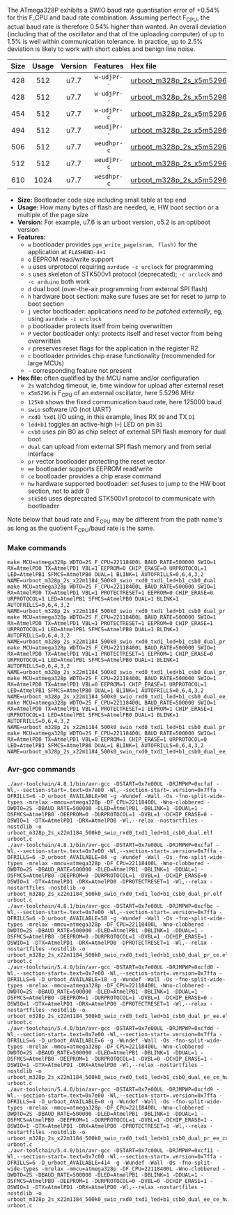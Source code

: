 The ATmega328P exhibits a SWIO baud rate quantisation error of +0.54% for this F_CPU and baud rate combination. Assuming perfect F<sub>CPU</sub>, the actual baud rate is therefore 0.54% higher than wanted. An overall deviation (including that of the oscillator and that of the uploading computer) of up to 1.5% is well within communication tolerance. In practice, up to 2.5% deviation is likely to work with short cables and benign line noise.

|Size|Usage|Version|Features|Hex file|
|:-:|:-:|:-:|:-:|:--|
|428|512|u7.7|`w-udjPr--`|[urboot_m328p_2s_x5m5296_125k0_swio_rxd0_txd1_led+b1_csb0_dual.hex](https://raw.githubusercontent.com/stefanrueger/urboot.hex/main/u7.7/boards/moteino/atmega328p/watchdog_2_s/external_oscillator_x/%2B5m529600_hz/%2B125k0_baud/uart0_rxd0_txd1/led%2Bb1_csb0_dual/urboot_m328p_2s_x5m5296_125k0_swio_rxd0_txd1_led%2Bb1_csb0_dual.hex)|
|428|512|u7.7|`w-udjPr--`|[urboot_m328p_2s_x5m5296_125k0_swio_rxd0_txd1_led+b1_csb0_dual_pr.hex](https://raw.githubusercontent.com/stefanrueger/urboot.hex/main/u7.7/boards/moteino/atmega328p/watchdog_2_s/external_oscillator_x/%2B5m529600_hz/%2B125k0_baud/uart0_rxd0_txd1/led%2Bb1_csb0_dual/urboot_m328p_2s_x5m5296_125k0_swio_rxd0_txd1_led%2Bb1_csb0_dual_pr.hex)|
|454|512|u7.7|`w-udjPr-c`|[urboot_m328p_2s_x5m5296_125k0_swio_rxd0_txd1_led+b1_csb0_dual_pr_ce.hex](https://raw.githubusercontent.com/stefanrueger/urboot.hex/main/u7.7/boards/moteino/atmega328p/watchdog_2_s/external_oscillator_x/%2B5m529600_hz/%2B125k0_baud/uart0_rxd0_txd1/led%2Bb1_csb0_dual/urboot_m328p_2s_x5m5296_125k0_swio_rxd0_txd1_led%2Bb1_csb0_dual_pr_ce.hex)|
|494|512|u7.7|`weudjPr--`|[urboot_m328p_2s_x5m5296_125k0_swio_rxd0_txd1_led+b1_csb0_dual_pr_ee.hex](https://raw.githubusercontent.com/stefanrueger/urboot.hex/main/u7.7/boards/moteino/atmega328p/watchdog_2_s/external_oscillator_x/%2B5m529600_hz/%2B125k0_baud/uart0_rxd0_txd1/led%2Bb1_csb0_dual/urboot_m328p_2s_x5m5296_125k0_swio_rxd0_txd1_led%2Bb1_csb0_dual_pr_ee.hex)|
|506|512|u7.7|`weudhpr-c`|[urboot_m328p_2s_x5m5296_125k0_swio_rxd0_txd1_led+b1_csb0_dual_ee_ce_hw.hex](https://raw.githubusercontent.com/stefanrueger/urboot.hex/main/u7.7/boards/moteino/atmega328p/watchdog_2_s/external_oscillator_x/%2B5m529600_hz/%2B125k0_baud/uart0_rxd0_txd1/led%2Bb1_csb0_dual/urboot_m328p_2s_x5m5296_125k0_swio_rxd0_txd1_led%2Bb1_csb0_dual_ee_ce_hw.hex)|
|512|512|u7.7|`weudjPr-c`|[urboot_m328p_2s_x5m5296_125k0_swio_rxd0_txd1_led+b1_csb0_dual_pr_ee_ce.hex](https://raw.githubusercontent.com/stefanrueger/urboot.hex/main/u7.7/boards/moteino/atmega328p/watchdog_2_s/external_oscillator_x/%2B5m529600_hz/%2B125k0_baud/uart0_rxd0_txd1/led%2Bb1_csb0_dual/urboot_m328p_2s_x5m5296_125k0_swio_rxd0_txd1_led%2Bb1_csb0_dual_pr_ee_ce.hex)|
|610|1024|u7.7|`wesdhpr-c`|[urboot_m328p_2s_x5m5296_125k0_swio_rxd0_txd1_led+b1_csb0_dual_ee_ce_hw_stk500.hex](https://raw.githubusercontent.com/stefanrueger/urboot.hex/main/u7.7/boards/moteino/atmega328p/watchdog_2_s/external_oscillator_x/%2B5m529600_hz/%2B125k0_baud/uart0_rxd0_txd1/led%2Bb1_csb0_dual/urboot_m328p_2s_x5m5296_125k0_swio_rxd0_txd1_led%2Bb1_csb0_dual_ee_ce_hw_stk500.hex)|

- **Size:** Bootloader code size including small table at top end
- **Usage:** How many bytes of flash are needed, ie, HW boot section or a multiple of the page size
- **Version:** For example, u7.6 is an urboot version, o5.2 is an optiboot version
- **Features:**
  + `w` bootloader provides `pgm_write_page(sram, flash)` for the application at `FLASHEND-4+1`
  + `e` EEPROM read/write support
  + `u` uses urprotocol requiring `avrdude -c urclock` for programming
  + `s` uses skeleton of STK500v1 protocol (deprecated); `-c urclock` and `-c arduino` both work
  + `d` dual boot (over-the-air programming from external SPI flash)
  + `h` hardware boot section: make sure fuses are set for reset to jump to boot section
  + `j` vector bootloader: applications *need to be patched externally*, eg, using `avrdude -c urclock`
  + `p` bootloader protects itself from being overwritten
  + `P` vector bootloader only: protects itself and reset vector from being overwritten
  + `r` preserves reset flags for the application in the register R2
  + `c` bootloader provides chip erase functionality (recommended for large MCUs)
  + `-` corresponding feature not present
- **Hex file:** often qualified by the MCU name and/or configuration
  + `2s` watchdog timeout, ie, time window for upload after external reset
  + `x5m5296` is F<sub>CPU</sub> of an external oscillator, here 5.5296 MHz
  + `125k0` shows the fixed communication baud rate, here 125000 baud
  + `swio` software I/O (not UART)
  + `rxd0 txd1` I/O using, in this example, lines RX `D0` and TX `D1`
  + `led+b1` toggles an active-high (`+`) LED on pin `B1`
  + `csb0` uses pin B0 as chip select of external SPI flash memory for dual boot
  + `dual` can upload from external SPI flash memory and from serial interface
  + `pr` vector bootloader protecting the reset vector
  + `ee` bootloader supports EEPROM read/write
  + `ce` bootloader provides a chip erase command
  + `hw` hardware supported bootloader: set fuses to jump to the HW boot section, not to addr 0
  + `stk500` uses deprecated STK500v1 protocol to communicate with bootloader


Note below that baud rate and F<sub>CPU</sub> may be different from the path name's as long as the quotient F<sub>CPU</sub>/baud rate is the same.

### Make commands
```
make MCU=atmega328p WDTO=2S F_CPU=22118400L BAUD_RATE=500000 SWIO=1 RX=AtmelPD0 TX=AtmelPD1 VBL=1 EEPROM=0 CHIP_ERASE=0 URPROTOCOL=1 LED=AtmelPB1 SFMCS=AtmelPB0 DUAL=1 BLINK=1 AUTOFRILLS=0,6,4,3,2 NAME=urboot_m328p_2s_x22m1184_500k0_swio_rxd0_txd1_led+b1_csb0_dual
make MCU=atmega328p WDTO=2S F_CPU=22118400L BAUD_RATE=500000 SWIO=1 RX=AtmelPD0 TX=AtmelPD1 VBL=1 PROTECTRESET=1 EEPROM=0 CHIP_ERASE=0 URPROTOCOL=1 LED=AtmelPB1 SFMCS=AtmelPB0 DUAL=1 BLINK=1 AUTOFRILLS=0,6,4,3,2 NAME=urboot_m328p_2s_x22m1184_500k0_swio_rxd0_txd1_led+b1_csb0_dual_pr
make MCU=atmega328p WDTO=2S F_CPU=22118400L BAUD_RATE=500000 SWIO=1 RX=AtmelPD0 TX=AtmelPD1 VBL=1 PROTECTRESET=1 EEPROM=0 CHIP_ERASE=1 URPROTOCOL=1 LED=AtmelPB1 SFMCS=AtmelPB0 DUAL=1 BLINK=1 AUTOFRILLS=0,6,4,3,2 NAME=urboot_m328p_2s_x22m1184_500k0_swio_rxd0_txd1_led+b1_csb0_dual_pr_ce
make MCU=atmega328p WDTO=2S F_CPU=22118400L BAUD_RATE=500000 SWIO=1 RX=AtmelPD0 TX=AtmelPD1 VBL=1 PROTECTRESET=1 EEPROM=1 CHIP_ERASE=0 URPROTOCOL=1 LED=AtmelPB1 SFMCS=AtmelPB0 DUAL=1 BLINK=1 AUTOFRILLS=0,6,4,3,2 NAME=urboot_m328p_2s_x22m1184_500k0_swio_rxd0_txd1_led+b1_csb0_dual_pr_ee
make MCU=atmega328p WDTO=2S F_CPU=22118400L BAUD_RATE=500000 SWIO=1 RX=AtmelPD0 TX=AtmelPD1 VBL=0 EEPROM=1 CHIP_ERASE=1 URPROTOCOL=1 LED=AtmelPB1 SFMCS=AtmelPB0 DUAL=1 BLINK=1 AUTOFRILLS=0,6,4,3,2 NAME=urboot_m328p_2s_x22m1184_500k0_swio_rxd0_txd1_led+b1_csb0_dual_ee_ce_hw
make MCU=atmega328p WDTO=2S F_CPU=22118400L BAUD_RATE=500000 SWIO=1 RX=AtmelPD0 TX=AtmelPD1 VBL=1 PROTECTRESET=1 EEPROM=1 CHIP_ERASE=1 URPROTOCOL=1 LED=AtmelPB1 SFMCS=AtmelPB0 DUAL=1 BLINK=1 AUTOFRILLS=0,6,4,3,2 NAME=urboot_m328p_2s_x22m1184_500k0_swio_rxd0_txd1_led+b1_csb0_dual_pr_ee_ce
make MCU=atmega328p WDTO=2S F_CPU=22118400L BAUD_RATE=500000 SWIO=1 RX=AtmelPD0 TX=AtmelPD1 VBL=0 EEPROM=1 CHIP_ERASE=1 URPROTOCOL=0 LED=AtmelPB1 SFMCS=AtmelPB0 DUAL=1 BLINK=1 AUTOFRILLS=0,6,4,3,2 NAME=urboot_m328p_2s_x22m1184_500k0_swio_rxd0_txd1_led+b1_csb0_dual_ee_ce_hw_stk500
```

### Avr-gcc commands
```
./avr-toolchain/4.8.1/bin/avr-gcc -DSTART=0x7e00UL -DRJMPWP=0xcfaf -Wl,--section-start=.text=0x7e00 -Wl,--section-start=.version=0x7ffa -DFRILLS=6 -D_urboot_AVAILABLE=98 -g -Wundef -Wall -Os -fno-split-wide-types -mrelax -mmcu=atmega328p -DF_CPU=22118400L -Wno-clobbered -DWDTO=2S -DBAUD_RATE=500000 -DLED=AtmelPB1 -DBLINK=1 -DDUAL=1 -DSFMCS=AtmelPB0 -DEEPROM=0 -DURPROTOCOL=1 -DVBL=1 -DCHIP_ERASE=0 -DSWIO=1 -DTX=AtmelPD1 -DRX=AtmelPD0 -Wl,--relax -nostartfiles -nostdlib -o urboot_m328p_2s_x22m1184_500k0_swio_rxd0_txd1_led+b1_csb0_dual.elf urboot.c
./avr-toolchain/4.8.1/bin/avr-gcc -DSTART=0x7e00UL -DRJMPWP=0xcfaf -Wl,--section-start=.text=0x7e00 -Wl,--section-start=.version=0x7ffa -DFRILLS=6 -D_urboot_AVAILABLE=84 -g -Wundef -Wall -Os -fno-split-wide-types -mrelax -mmcu=atmega328p -DF_CPU=22118400L -Wno-clobbered -DWDTO=2S -DBAUD_RATE=500000 -DLED=AtmelPB1 -DBLINK=1 -DDUAL=1 -DSFMCS=AtmelPB0 -DEEPROM=0 -DURPROTOCOL=1 -DVBL=1 -DCHIP_ERASE=0 -DSWIO=1 -DTX=AtmelPD1 -DRX=AtmelPD0 -DPROTECTRESET=1 -Wl,--relax -nostartfiles -nostdlib -o urboot_m328p_2s_x22m1184_500k0_swio_rxd0_txd1_led+b1_csb0_dual_pr.elf urboot.c
./avr-toolchain/4.8.1/bin/avr-gcc -DSTART=0x7e00UL -DRJMPWP=0xcfbc -Wl,--section-start=.text=0x7e00 -Wl,--section-start=.version=0x7ffa -DFRILLS=6 -D_urboot_AVAILABLE=58 -g -Wundef -Wall -Os -fno-split-wide-types -mrelax -mmcu=atmega328p -DF_CPU=22118400L -Wno-clobbered -DWDTO=2S -DBAUD_RATE=500000 -DLED=AtmelPB1 -DBLINK=1 -DDUAL=1 -DSFMCS=AtmelPB0 -DEEPROM=0 -DURPROTOCOL=1 -DVBL=1 -DCHIP_ERASE=1 -DSWIO=1 -DTX=AtmelPD1 -DRX=AtmelPD0 -DPROTECTRESET=1 -Wl,--relax -nostartfiles -nostdlib -o urboot_m328p_2s_x22m1184_500k0_swio_rxd0_txd1_led+b1_csb0_dual_pr_ce.elf urboot.c
./avr-toolchain/5.4.0/bin/avr-gcc -DSTART=0x7e00UL -DRJMPWP=0xcfd0 -Wl,--section-start=.text=0x7e00 -Wl,--section-start=.version=0x7ffa -DFRILLS=6 -D_urboot_AVAILABLE=18 -g -Wundef -Wall -Os -fno-split-wide-types -mrelax -mmcu=atmega328p -DF_CPU=22118400L -Wno-clobbered -DWDTO=2S -DBAUD_RATE=500000 -DLED=AtmelPB1 -DBLINK=1 -DDUAL=1 -DSFMCS=AtmelPB0 -DEEPROM=1 -DURPROTOCOL=1 -DVBL=1 -DCHIP_ERASE=0 -DSWIO=1 -DTX=AtmelPD1 -DRX=AtmelPD0 -DPROTECTRESET=1 -Wl,--relax -nostartfiles -nostdlib -o urboot_m328p_2s_x22m1184_500k0_swio_rxd0_txd1_led+b1_csb0_dual_pr_ee.elf urboot.c
./avr-toolchain/5.4.0/bin/avr-gcc -DSTART=0x7e00UL -DRJMPWP=0xcfdd -Wl,--section-start=.text=0x7e00 -Wl,--section-start=.version=0x7ffa -DFRILLS=6 -D_urboot_AVAILABLE=6 -g -Wundef -Wall -Os -fno-split-wide-types -mrelax -mmcu=atmega328p -DF_CPU=22118400L -Wno-clobbered -DWDTO=2S -DBAUD_RATE=500000 -DLED=AtmelPB1 -DBLINK=1 -DDUAL=1 -DSFMCS=AtmelPB0 -DEEPROM=1 -DURPROTOCOL=1 -DVBL=0 -DCHIP_ERASE=1 -DSWIO=1 -DTX=AtmelPD1 -DRX=AtmelPD0 -Wl,--relax -nostartfiles -nostdlib -o urboot_m328p_2s_x22m1184_500k0_swio_rxd0_txd1_led+b1_csb0_dual_ee_ce_hw.elf urboot.c
./avr-toolchain/5.4.0/bin/avr-gcc -DSTART=0x7e00UL -DRJMPWP=0xcfd9 -Wl,--section-start=.text=0x7e00 -Wl,--section-start=.version=0x7ffa -DFRILLS=4 -D_urboot_AVAILABLE=0 -g -Wundef -Wall -Os -fno-split-wide-types -mrelax -mmcu=atmega328p -DF_CPU=22118400L -Wno-clobbered -DWDTO=2S -DBAUD_RATE=500000 -DLED=AtmelPB1 -DBLINK=1 -DDUAL=1 -DSFMCS=AtmelPB0 -DEEPROM=1 -DURPROTOCOL=1 -DVBL=1 -DCHIP_ERASE=1 -DSWIO=1 -DTX=AtmelPD1 -DRX=AtmelPD0 -DPROTECTRESET=1 -Wl,--relax -nostartfiles -nostdlib -o urboot_m328p_2s_x22m1184_500k0_swio_rxd0_txd1_led+b1_csb0_dual_pr_ee_ce.elf urboot.c
./avr-toolchain/5.4.0/bin/avr-gcc -DSTART=0x7c00UL -DRJMPWP=0xcf11 -Wl,--section-start=.text=0x7c00 -Wl,--section-start=.version=0x7ffa -DFRILLS=6 -D_urboot_AVAILABLE=414 -g -Wundef -Wall -Os -fno-split-wide-types -mrelax -mmcu=atmega328p -DF_CPU=22118400L -Wno-clobbered -DWDTO=2S -DBAUD_RATE=500000 -DLED=AtmelPB1 -DBLINK=1 -DDUAL=1 -DSFMCS=AtmelPB0 -DEEPROM=1 -DURPROTOCOL=0 -DVBL=0 -DCHIP_ERASE=1 -DSWIO=1 -DTX=AtmelPD1 -DRX=AtmelPD0 -Wl,--relax -nostartfiles -nostdlib -o urboot_m328p_2s_x22m1184_500k0_swio_rxd0_txd1_led+b1_csb0_dual_ee_ce_hw_stk500.elf urboot.c
```

